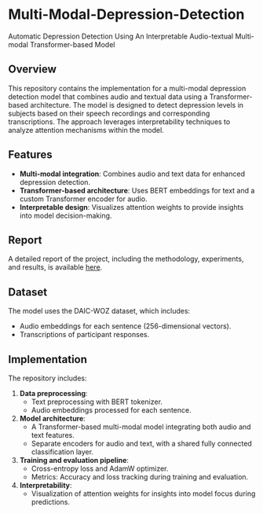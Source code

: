 # Multi-Modal-Depression-Detection
Automatic Depression Detection Using An Interpretable Audio-textual Multi-modal Transformer-based Model

## Overview
This repository contains the implementation for a multi-modal depression detection model that combines audio and textual data using a Transformer-based architecture. The model is designed to detect depression levels in subjects based on their speech recordings and corresponding transcriptions. The approach leverages interpretability techniques to analyze attention mechanisms within the model.

## Features
- **Multi-modal integration**: Combines audio and text data for enhanced depression detection.
- **Transformer-based architecture**: Uses BERT embeddings for text and a custom Transformer encoder for audio.
- **Interpretable design**: Visualizes attention weights to provide insights into model decision-making.

## Report
A detailed report of the project, including the methodology, experiments, and results, is available [here](https://github.com/mehrshad-sdtn/Multi-Modal-Depression-Detection/blob/master/NLP-Report.pdf).

## Dataset
The model uses the DAIC-WOZ dataset, which includes:
- Audio embeddings for each sentence (256-dimensional vectors).
- Transcriptions of participant responses.

## Implementation
The repository includes:
1. **Data preprocessing**:
   - Text preprocessing with BERT tokenizer.
   - Audio embeddings processed for each sentence.
2. **Model architecture**:
   - A Transformer-based multi-modal model integrating both audio and text features.
   - Separate encoders for audio and text, with a shared fully connected classification layer.
3. **Training and evaluation pipeline**:
   - Cross-entropy loss and AdamW optimizer.
   - Metrics: Accuracy and loss tracking during training and evaluation.
4. **Interpretability**:
   - Visualization of attention weights for insights into model focus during predictions.



